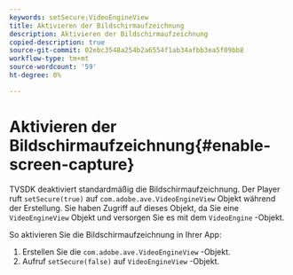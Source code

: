 ```yaml
---
keywords: setSecure;VideoEngineView
title: Aktivieren der Bildschirmaufzeichnung
description: Aktivieren der Bildschirmaufzeichnung
copied-description: true
source-git-commit: 02ebc3548a254b2a6554f1ab34afbb3ea5f09bb8
workflow-type: tm+mt
source-wordcount: '59'
ht-degree: 0%

---
```


# Aktivieren der Bildschirmaufzeichnung{#enable-screen-capture}

TVSDK deaktiviert standardmäßig die Bildschirmaufzeichnung. Der Player ruft `setSecure(true)` auf `com.adobe.ave.VideoEngineView` Objekt während der Erstellung. Sie haben Zugriff auf dieses Objekt, da Sie eine `VideoEngineView` Objekt und versorgen Sie es mit dem `VideoEngine` -Objekt.

So aktivieren Sie die Bildschirmaufzeichnung in Ihrer App:

1. Erstellen Sie die `com.adobe.ave.VideoEngineView` -Objekt.
1. Aufruf `setSecure(false)` auf `VideoEngineView` -Objekt.
